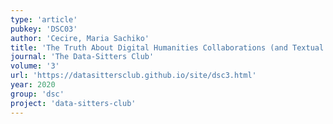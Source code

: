 ```yaml
---
type: 'article'
pubkey: 'DSC03'
author: 'Cecire, Maria Sachiko'
title: 'The Truth About Digital Humanities Collaborations (and Textual Variants!)'
journal: 'The Data-Sitters Club'
volume: '3'
url: 'https://datasittersclub.github.io/site/dsc3.html'
year: 2020
group: 'dsc'
project: 'data-sitters-club'
---
```

